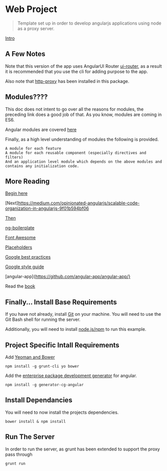 # Web Project

> Template set up in order to develop angularjs applications using node as a proxy server.

[Intro](/docs/INTRO.md)

## A Few Notes

Note that this version of the app uses  AngularUI Router [ui-router](https://github.com/angular-ui/ui-router), as a result it is recommended that you use the cli for adding purpose to the app.

Also note that [http-proxy](https://github.com/nodejitsu/node-http-proxy) has been installed in this package.

## Modules????

This doc does not intent to go over all the reasons for modules, the preceding link does a good job of that. As you know, modules are coming in ES6.

Angular modules are covered [here](https://docs.angularjs.org/guide/module)

Finally, as a high level understanding of modules the following is provided.
```Shell
A module for each feature
A module for each reusable component (especially directives and filters)
And an application level module which depends on the above modules and contains any initialization code.
```

## More Reading

[Begin here](https://medium.com/@dickeyxxx/best-practices-for-building-angular-js-apps-266c1a4a6917)

[Next]https://medium.com/opinionated-angularjs/scalable-code-organization-in-angularjs-9f01b594bf06

[Then](https://medium.com/opinionated-angularjs/a2fcbf874a1c)

[ng-boilerplate](https://github.com/ngbp/ngbp#readme)

[Font Awesome](http://fortawesome.github.io/Font-Awesome/)

[Placeholders](http://joshdmiller.github.io/angular-placeholders/)

[Google best practices](https://docs.google.com/document/d/1XXMvReO8-Awi1EZXAXS4PzDzdNvV6pGcuaF4Q9821Es/pub)

[Google style guide](https://google-styleguide.googlecode.com/svn/trunk/angularjs-google-style.html)

[angular-app]{https://github.com/angular-app/angular-app/}

Read the [book](https://www.packtpub.com/web-development/mastering-web-application-development-angularjs)

## Finally... Install Base Requirements 

If you have not already, install [Git](http://http://git-scm.com/downloads) on your machine. You will need to use the Git Bash shell for running the server.

Additionally, you will need to install [node.js/npm](http://nodejs.org/) to run this example.

## Project Specific Intall Requirements

Add [Yeoman and Bower](http://yeoman.io/)

```shell
npm install -g grunt-cli yo bower
```

Add the [enterprise package development generator](https://github.com/cgross/generator-cg-angular) for angular.
```shell
npm install -g generator-cg-angular
```

## Install Dependancies

You will need to now install the projects dependencies.
```shell
bower install & npm install
```

## Run The Server

In order to run the server, as grunt has been extended to support the proxy pass through
```shell
grunt run
```
